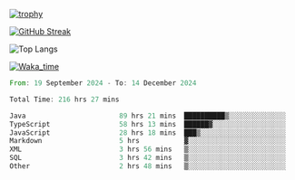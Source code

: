 <!--
**ren-joey/ren-joey** is a ✨ _special_ ✨ repository because its `README.md` (this file) appears on your GitHub profile.

Here are some ideas to get you started:

- 🔭 I’m currently working on ...
- 🌱 I’m currently learning ...
- 👯 I’m looking to collaborate on ...
- 🤔 I’m looking for help with ...
- 💬 Ask me about ...
- 📫 How to reach me: ...
- 😄 Pronouns: ...
- ⚡ Fun fact: ...
-->

[![trophy](https://github-profile-trophy.vercel.app/?username=ren-joey&theme=darkhub&column=5)](https://github.com/ren-joey)

[![GitHub Streak](https://streak-stats.demolab.com/?user=ren-joey&theme=dark)](https://github.com/ren-joey)

![Top Langs](https://github-readme-stats.vercel.app/api/top-langs?username=ren-joey&show_icons=true&layout=compact&locale=en&hide=html,CSS,scss,Pug,Twig&theme=dark)

[![Waka_time](https://github-readme-stats.vercel.app/api/wakatime?username=joeyren&theme=dark)](https://github.com/ren-joey)

<!--START_SECTION:waka-->

```rust
From: 19 September 2024 - To: 14 December 2024

Total Time: 216 hrs 27 mins

Java                       89 hrs 21 mins  ██████████▒░░░░░░░░░░░░░░   40.75 %
TypeScript                 58 hrs 13 mins  ██████▓░░░░░░░░░░░░░░░░░░   26.55 %
JavaScript                 28 hrs 18 mins  ███▒░░░░░░░░░░░░░░░░░░░░░   12.91 %
Markdown                   5 hrs           ▓░░░░░░░░░░░░░░░░░░░░░░░░   02.29 %
XML                        3 hrs 56 mins   ▒░░░░░░░░░░░░░░░░░░░░░░░░   01.80 %
SQL                        3 hrs 42 mins   ▒░░░░░░░░░░░░░░░░░░░░░░░░   01.69 %
Other                      2 hrs 48 mins   ▒░░░░░░░░░░░░░░░░░░░░░░░░   01.28 %
```

<!--END_SECTION:waka-->
